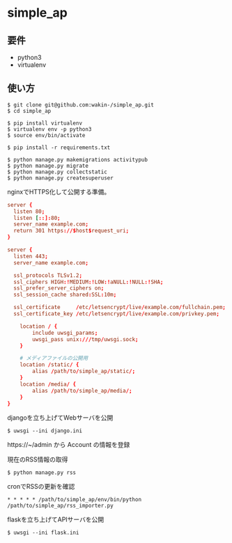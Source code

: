 # simple_ap

## 要件
- python3
- virtualenv

## 使い方

```
$ git clone git@github.com:wakin-/simple_ap.git
$ cd simple_ap

$ pip install virtualenv
$ virtualenv env -p python3
$ source env/bin/activate

$ pip install -r requirements.txt

$ python manage.py makemigrations activitypub
$ python manage.py migrate
$ python manage.py collectstatic
$ python manage.py createsuperuser
```

nginxでHTTPS化して公開する準備。

```conf
server {
  listen 80;
  listen [::]:80;
  server_name example.com;
  return 301 https://$host$request_uri;
}

server {
  listen 443;
  server_name example.com;

  ssl_protocols TLSv1.2;
  ssl_ciphers HIGH:!MEDIUM:!LOW:!aNULL:!NULL:!SHA;
  ssl_prefer_server_ciphers on;
  ssl_session_cache shared:SSL:10m;

  ssl_certificate     /etc/letsencrypt/live/example.com/fullchain.pem;
  ssl_certificate_key /etc/letsencrypt/live/example.com/privkey.pem;

    location / {
        include uwsgi_params;
        uwsgi_pass unix:///tmp/uwsgi.sock;
    }

    # メディアファイルの公開用
    location /static/ {
        alias /path/to/simple_ap/static/;
    }
    location /media/ {
        alias /path/to/simple_ap/media/;
    }
}
```

djangoを立ち上げてWebサーバを公開

```
$ uwsgi --ini django.ini
```

https://~/admin から Account の情報を登録

現在のRSS情報の取得

```
$ python manage.py rss
```

cronでRSSの更新を確認

```
* * * * * /path/to/simple_ap/env/bin/python /path/to/simple_ap/rss_importer.py
```

flaskを立ち上げてAPIサーバを公開

```
$ uwsgi --ini flask.ini
```
